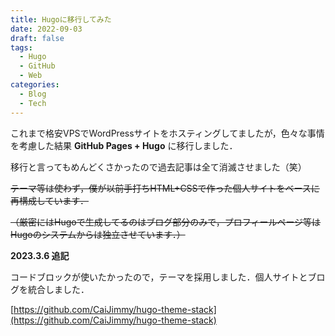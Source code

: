 ```yaml
---
title: Hugoに移行してみた
date: 2022-09-03
draft: false
tags:
  - Hugo
  - GitHub
  - Web
categories:
  - Blog
  - Tech
---
```


これまで格安VPSでWordPressサイトをホスティングしてましたが，色々な事情を考慮した結果 **GitHub Pages + Hugo** に移行しました．

移行と言ってもめんどくさかったので過去記事は全て消滅させました（笑）

~~テーマ等は使わず，僕が以前手打ちHTML+CSSで作った個人サイトをベースに再構成しています．~~

~~（厳密にはHugoで生成してるのはブログ部分のみで，プロフィールページ等はHugoのシステムからは独立させています．）~~

**2023.3.6 追記**

コードブロックが使いたかったので，テーマを採用しました．個人サイトとブログを統合しました．

[https://github.com/CaiJimmy/hugo-theme-stack](https://github.com/CaiJimmy/hugo-theme-stack)